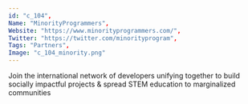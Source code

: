 ```yaml
--- 
id: "c_104", 
Name: "MinorityProgrammers", 
Website: "https://www.minorityprogrammers.com/", 
Twitter: "https://twitter.com/minorityprogram", 
Tags: "Partners", 
Image: "c_104_minority.png" 
--- 
```

<!--lang:en--> 
Join the international network of developers unifying together to build socially impactful projects & spread STEM education to marginalized communities
<!--lang:es--] 
Únase a la red internacional de desarrolladores que se unen para construir proyectos socialmente impactantes y difundir la educación STEM a las comunidades marginadas
<!--lang:de--] 
Treten Sie dem internationalen Netzwerk von Entwicklern bei, die sich zusammenschließen, um sozial wirksame Projekte aufzubauen und MINT-Bildung in marginalisierten Gemeinschaften zu verbreiten
<!--lang:fr--] 
Rejoignez le réseau international de développeurs qui s'unissent pour construire des projets à impact social et diffuser l'éducation STEM aux communautés marginalisées
<!--lang:pl--] 
Dołącz do międzynarodowej sieci programistów jednoczących się, aby budować projekty mające wpływ społecznie i rozpowszechniać edukację STEM wśród zmarginalizowanych społeczności
<!--lang:uk--] 
Приєднуйтесь до міжнародної мережі розробників, які об’єднуються, щоб створювати соціально впливові проекти та поширювати освіту STEM серед маргінальних спільнот
[!--lang:*--> 
